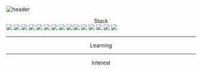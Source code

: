 ![header](https://capsule-render.vercel.app/api?type=waving&color=80EC6C&height=180&section=header&text=👋Hyune's&fontSize=50&fontColor=FFFFFF&fontAlign=80&fontAlignY=35)

<center>Stack</center>
<img src="https://img.shields.io/badge/Java-FA7128?style=flat-square&logo=Java&logoColor=white"/>
<img src="https://img.shields.io/badge/JavaScript-FA7128?style=flat-square&logo=JavaScript&logoColor=white"/>
<img src="https://img.shields.io/badge/TypeScript-FA7128?style=flat-square&logo=TypeScript&logoColor=white"/>
<img src="https://img.shields.io/badge/Spring-FA7128?style=flat-square&logo=Thymeleaf&logoColor=white">
<img src="https://img.shields.io/badge/Spring Boot-FA7128?style=flat-square&logo=Node.js&logoColor=white"/>
<img src="https://img.shields.io/badge/Gralde-FA7128?style=flat-square&logo=Gradle&logoColor=white"/>
<img src="https://img.shields.io/badge/Oracle-FA7128?style=flat-square&logo=Oracle&logoColor=white"/>
<img src="https://img.shields.io/badge/React-FA7128?style=flat-square&logo=React&logoColor=white"/>
<img src="https://img.shields.io/badge/PostgreSql-FA7128?style=flat-square&logo=PostgreSQL&logoColor=white"/>
<img src="https://img.shields.io/badge/MySql-FA7128?style=flat-square&logo=MySQL&logoColor=white"/>
<img src="https://img.shields.io/badge/HTML5-FA7128?style=flat-square&logo=HTML5&logoColor=white"/>
<img src="https://img.shields.io/badge/GraphQL-FA7128?style=flat-square&logo=GraphQL&logoColor=white"/> 
<img src="https://img.shields.io/badge/AWS-FA7128?style=flat-square&logo=Amazon AWS&logoColor=white"/>
<img src="https://img.shields.io/badge/Nginx-FA7128?style=flat-square&logo=NGINX&logoColor=white"/>
<img src="https://img.shields.io/badge/Apache-FA7128?style=flat-square&logo=Apache Tomcat&logoColor=white"/>
<hr/>

<center>Learning</center><hr/>  

<center>Interest</center>
